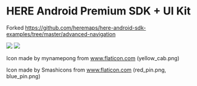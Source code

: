 # HERE Android Premium SDK + UI Kit
Forked https://github.com/heremaps/here-android-sdk-examples/tree/master/advanced-navigation

![](https://i.imgur.com/oLRoUbl.png)
![](https://i.imgur.com/m6cERoP.png)

Icon made by mynamepong from www.flaticon.com (yellow_cab.png)

Icon made by Smashicons from www.flaticon.com (red_pin.png, blue_pin.png)
